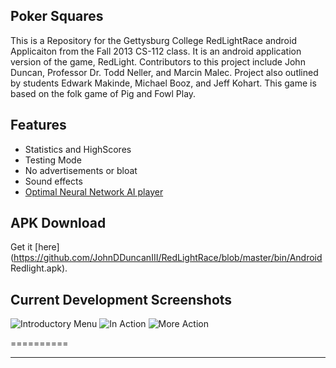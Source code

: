 Poker Squares
-------------------------------
This is a Repository for the Gettysburg College RedLightRace android Applicaiton from the Fall 2013 CS-112 class. It is an android application version of the game, RedLight. Contributors to this project include John Duncan, Professor Dr. Todd Neller, and Marcin Malec. Project also outlined by students Edwark Makinde, Michael Booz, and Jeff Kohart. This game is based on the folk game of Pig and Fowl Play.

Features
-------------------------------

* Statistics and HighScores
* Testing Mode
* No advertisements or bloat
* Sound effects
* [Optimal Neural Network AI player](http://cs.gettysburg.edu/~tneller/papers/fowlplay.pdf)

APK Download
-------------------------------

Get it [here](https://github.com/JohnDDuncanIII/RedLightRace/blob/master/bin/Android Redlight.apk).

Current Development Screenshots
-------------------------------

![Introductory Menu](http://goput.it/1ws4.png)
![In Action](http://goput.it/51bt.png)
![More Action](http://goput.it/jswh.png)

==========

***